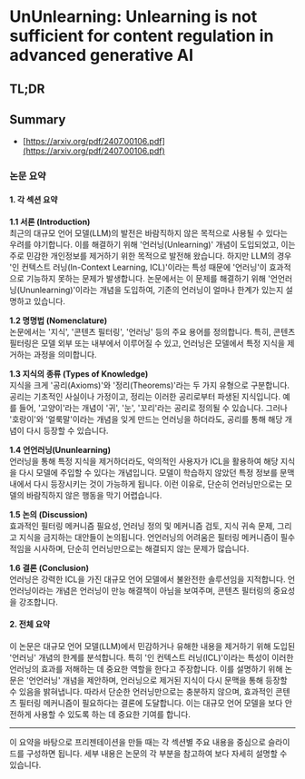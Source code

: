 # UnUnlearning: Unlearning is not sufficient for content regulation in advanced generative AI
## TL;DR
## Summary
- [https://arxiv.org/pdf/2407.00106.pdf](https://arxiv.org/pdf/2407.00106.pdf)

### 논문 요약

#### 1. 각 섹션 요약

**1.1 서론 (Introduction)**  
최근의 대규모 언어 모델(LLM)의 발전은 바람직하지 않은 목적으로 사용될 수 있다는 우려를 야기합니다. 이를 해결하기 위해 '언러닝(Unlearning)' 개념이 도입되었고, 이는 주로 민감한 개인정보를 제거하기 위한 목적으로 발전해 왔습니다. 하지만 LLM의 경우 '인 컨텍스트 러닝(In-Context Learning, ICL)'이라는 특성 때문에 '언러닝'이 효과적으로 기능하지 못하는 문제가 발생합니다. 논문에서는 이 문제를 해결하기 위해 '언언러닝(Ununlearning)'이라는 개념을 도입하여, 기존의 언러닝이 얼마나 한계가 있는지 설명하고 있습니다.

**1.2 명명법 (Nomenclature)**  
논문에서는 '지식', '콘텐츠 필터링', '언러닝' 등의 주요 용어를 정의합니다. 특히, 콘텐츠 필터링은 모델 외부 또는 내부에서 이루어질 수 있고, 언러닝은 모델에서 특정 지식을 제거하는 과정을 의미합니다.

**1.3 지식의 종류 (Types of Knowledge)**  
지식을 크게 '공리(Axioms)'와 '정리(Theorems)'라는 두 가지 유형으로 구분합니다. 공리는 기초적인 사실이나 가정이고, 정리는 이러한 공리로부터 파생된 지식입니다. 예를 들어, '고양이'라는 개념이 '귀', '눈', '꼬리'라는 공리로 정의될 수 있습니다. 그러나 '호랑이'와 '얼룩말'이라는 개념을 잊게 만드는 언러닝을 하더라도, 공리를 통해 해당 개념이 다시 등장할 수 있습니다.

**1.4 언언러닝(Ununlearning)**  
언러닝을 통해 특정 지식을 제거하더라도, 악의적인 사용자가 ICL을 활용하여 해당 지식을 다시 모델에 주입할 수 있다는 개념입니다. 모델이 학습하지 않았던 특정 정보를 문맥 내에서 다시 등장시키는 것이 가능하게 됩니다. 이런 이유로, 단순히 언러닝만으로는 모델의 바람직하지 않은 행동을 막기 어렵습니다.

**1.5 논의 (Discussion)**  
효과적인 필터링 메커니즘 필요성, 언러닝 정의 및 메커니즘 검토, 지식 귀속 문제, 그리고 지식을 금지하는 대안들이 논의됩니다. 언언러닝의 어려움은 필터링 메커니즘이 필수적임을 시사하며, 단순히 언러닝만으로는 해결되지 않는 문제가 많습니다.

**1.6 결론 (Conclusion)**  
언러닝은 강력한 ICL을 가진 대규모 언어 모델에서 불완전한 솔루션임을 지적합니다. 언언러닝이라는 개념은 언러닝이 만능 해결책이 아님을 보여주며, 콘텐츠 필터링의 중요성을 강조합니다.

#### 2. 전체 요약

이 논문은 대규모 언어 모델(LLM)에서 민감하거나 유해한 내용을 제거하기 위해 도입된 '언러닝' 개념의 한계를 분석합니다. 특히 '인 컨텍스트 러닝(ICL)'이라는 특성이 이러한 언러닝의 효과를 저해하는 데 중요한 역할을 한다고 주장합니다. 이를 설명하기 위해 논문은 '언언러닝' 개념을 제안하며, 언러닝으로 제거된 지식이 다시 문맥을 통해 등장할 수 있음을 밝혀냅니다. 따라서 단순한 언러닝만으로는 충분하지 않으며, 효과적인 콘텐츠 필터링 메커니즘이 필요하다는 결론에 도달합니다. 이는 대규모 언어 모델을 보다 안전하게 사용할 수 있도록 하는 데 중요한 기여를 합니다.

--- 

이 요약을 바탕으로 프리젠테이션을 만들 때는 각 섹션별 주요 내용을 중심으로 슬라이드를 구성하면 됩니다. 세부 내용은 논문의 각 부분을 참고하여 보다 자세히 설명할 수 있습니다.
